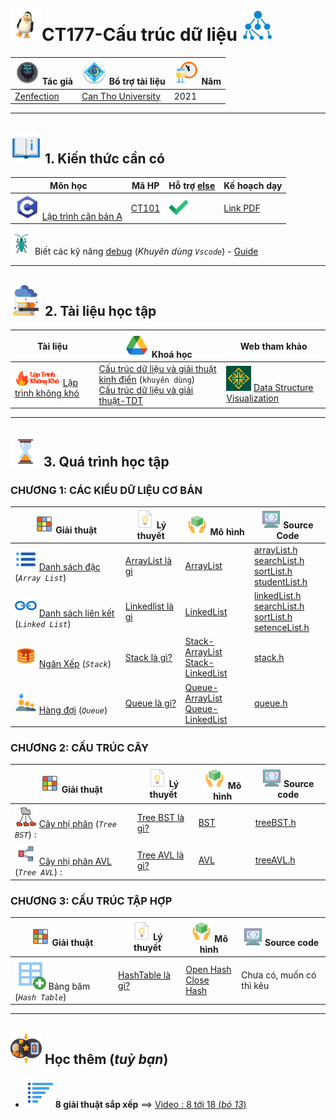 # <img title="" src="https://raw.githubusercontent.com/Zenfection/Image/master/2021/06/03-14-30-12-7a95e97086fbb1170c6d50d4a5996f2a.gif" alt="7a95e97086fbb1170c6d50d4a5996f2a.gif" width="50">CT177-Cấu trúc dữ liệu ![cautrucdulieupng](https://raw.githubusercontent.com/Zenfection/Image/master/2020/12/15-13-15-54-cautrucdulieu.png)

| <img src="https://raw.githubusercontent.com/Zenfection/Image/master/2021/03/20-14-36-27-logo%20cat.png" title="" alt="logo cat.png" width="40"> Tác giả | <img src="https://raw.githubusercontent.com/Zenfection/Image/master/2021/03/20-14-38-42-logo-ctu.png" title="" alt="logo-ctu.png" width="40"> Bổ trợ tài liệu | <img src="https://raw.githubusercontent.com/Zenfection/Image/master/2021/03/20-13-59-20-icons8-new_year's_eve.png" title="" alt="icons8-new_year's_eve.png" width="40"> Năm |
| ------------------------------------------------------------------------------------------------------------------------------------------------------- | ------------------------------------------------------------------------------------------------------------------------------------------------------------- | --------------------------------------------------------------------------------------------------------------------------------------------------------------------------- |
| [Zenfection](https://facebook.com/Zenfection)                                                                                                           | [Can Tho University](http://www.cit.ctu.edu.vn/)                                                                                                              | 2021                                                                                                                                                                        |

---

## <img src="https://raw.githubusercontent.com/Zenfection/Image/master/2020/12/23-22-00-06-icons8-user_manual.png" title="" alt="sd" width="50"> 1. Kiến thức cần có

| Môn học                                                                                                                                                                                                                                            | Mã HP                                                            | Hỗ trợ [else](https://else.ctu.edu.vn/course/index.php)                                                                     | Kế hoạch dạy                                            |
| -------------------------------------------------------------------------------------------------------------------------------------------------------------------------------------------------------------------------------------------------- | ---------------------------------------------------------------- | --------------------------------------------------------------------------------------------------------------------------- | ------------------------------------------------------- |
| <img title="" src="https://raw.githubusercontent.com/Zenfection/Image/master/2020/12/15-13-40-39-icons8-c_programming.png" alt="" width="40"> [Lập trình căn bản A](https://github.com/Zenfection/CTU/tree/main/HocPhan/CT101-Lap_Trinh_Can_Ban_A) | [CT101](https://elcit.ctu.edu.vn/course/search.php?search=CT101) | ![icons8-checkmark.png](https://raw.githubusercontent.com/Zenfection/Image/master/2021/03/21-10-51-08-icons8-checkmark.png) | [Link PDF](http://www.cit.ctu.edu.vn/decuong/CT101.pdf) |

<img src="https://raw.githubusercontent.com/Zenfection/Image/master/2020/12/17-00-22-00-icons8-bug.png" title="" alt="icons8-bug.png" width="35"> Biết các kỹ năng [debug](https://viblo.asia/p/gioi-thieu-ve-debug-DzVkpoKZenW) (*Khuyên dùng `Vscode`*) - [Guide](https://zenfection.github.io/Source/Vscode)

---

## ![S](https://raw.githubusercontent.com/Zenfection/Image/master/2020/12/15-14-31-38-Cloud%20Library.png) 2. Tài liệu học tập

| Tài liệu                                                                                                                                                                                      | <img src="https://raw.githubusercontent.com/Zenfection/Image/master/2021/03/20-16-12-37-icons8-google_drive.png" title="" alt="icons8-google_drive.png" width="40"> Khoá học                                                                                                   | Web tham khảo                                                                                                                                                                                                                                                                                |
| --------------------------------------------------------------------------------------------------------------------------------------------------------------------------------------------- | ------------------------------------------------------------------------------------------------------------------------------------------------------------------------------------------------------------------------------------------------------------------------------ | -------------------------------------------------------------------------------------------------------------------------------------------------------------------------------------------------------------------------------------------------------------------------------------------- |
| <img src="https://raw.githubusercontent.com/Zenfection/Image/master/2020/12/16-23-00-16-logo-272-90.png" title="" alt="" width="73"> [Lập trình không khó](https://nguyenvanhieu.vn/ctdl-gt/) | [Cấu trúc dữ liệu và giải thuật kinh điển](https://drive.google.com/drive/folders/1YcUgdWSo9GjHm8j1644oPv5nUhj1tNKB?usp=sharing) (`khuyên dùng`)<br>[Cấu trúc dữ liệu và giải thuật-TDT](https://drive.google.com/drive/folders/1WHad8E9veuGBA4qItcOdZm1D5MG1ZiAr?usp=sharing) | <img src="https://raw.githubusercontent.com/Zenfection/Image/master/2020/12/16-23-01-32-University_of_San_Francisco_logo.png" title="" alt="University_of_San_Francisco_logo.png" width="40"> [Data Structure Visualization](https://www.cs.usfca.edu/~galles/visualization/Algorithms.html) |

---

## ![icons8sandtimerpng](https://raw.githubusercontent.com/Zenfection/Image/master/2021/03/20-22-42-23-icons8-sand_timer.png) 3. Quá trình học tập

### **CHƯƠNG 1: CÁC KIỂU DỮ LIỆU CƠ BẢN**

| ![icons8_rubik's_cube_30px.png](https://raw.githubusercontent.com/Zenfection/Image/master/2021/05/08-10-30-36-icons8_rubik's_cube_30px.png) Giải thuật                                                                                                                                    | ![icons8_concept_30px.png](https://raw.githubusercontent.com/Zenfection/Image/master/2021/05/08-10-30-52-icons8_concept_30px.png) Lý thuyết | ![icons8_handle_with_care_35px.png](https://raw.githubusercontent.com/Zenfection/Image/master/2021/05/08-10-31-59-icons8_handle_with_care_35px.png) Mô hình          | ![icons8googlecode30pxpng](https://raw.githubusercontent.com/Zenfection/Image/master/2021/05/08-10-24-29-icons8_google_code_30px.png) Source Code                                                                                                                                                                                                                                                                                                                                                                           |
| ----------------------------------------------------------------------------------------------------------------------------------------------------------------------------------------------------------------------------------------------------------------------------------------- | ------------------------------------------------------------------------------------------------------------------------------------------- | -------------------------------------------------------------------------------------------------------------------------------------------------------------------- | --------------------------------------------------------------------------------------------------------------------------------------------------------------------------------------------------------------------------------------------------------------------------------------------------------------------------------------------------------------------------------------------------------------------------------------------------------------------------------------------------------------------------- |
| <img title="" src="https://raw.githubusercontent.com/Zenfection/Image/master/2020/12/16-23-16-31-icons8-list.png" alt="icons8listpng" width="35"> [Danh sách đặc](https://github.com/Zenfection/CTU/tree/main/HocPhan/CT177-Cau_truc_du_lieu/Source/ArrayList) (*`Array List`*)           | [ArrayList là gì](https://nguyenvanhieu.vn/mang-1-chieu-trong-c/)                                                                           | [ArrayList](https://www.youtube.com/watch?v=tuujlJ19IK4)                                                                                                             | [arrayList.h](https://github.com/Zenfection/CTU/blob/main/HocPhan/CT177-Cau_truc_du_lieu/Source/ArrayList/arrayList.h)<br>[searchList.h](https://github.com/Zenfection/CTU/blob/main/HocPhan/CT177-Cau_truc_du_lieu/Source/ArrayList/searchList.h)<br>[sortList.h](https://github.com/Zenfection/CTU/blob/main/HocPhan/CT177-Cau_truc_du_lieu/Source/ArrayList/sortList.h)<br>[studentList.h](https://github.com/Zenfection/CTU/blob/main/HocPhan/CT177-Cau_truc_du_lieu/Source/ArrayList/studentList.h)                    |
| <img src="https://raw.githubusercontent.com/Zenfection/Image/master/2020/12/16-23-16-51-icons8-link.png" title="" alt="icons8linkpng" width="35"> [Danh sách liên kết](https://github.com/Zenfection/CTU/tree/main/HocPhan/CT177-Cau_truc_du_lieu/Source/Linked%20List) (*`Linked List`*) | [Linkedlist là gì](https://nguyenvanhieu.vn/danh-sach-lien-ket-don/)                                                                        | [LinkedList](https://visualgo.net/en/list)                                                                                                                           | [linkedList.h](https://github.com/Zenfection/CTU/blob/main/HocPhan/CT177-Cau_truc_du_lieu/Source/Linked%20List/linkedList.h)<br>[searchList.h](https://github.com/Zenfection/CTU/blob/main/HocPhan/CT177-Cau_truc_du_lieu/Source/Linked%20List/searchList.h)<br>[sortList.h](https://github.com/Zenfection/CTU/blob/main/HocPhan/CT177-Cau_truc_du_lieu/Source/Linked%20List/sortList.h)<br>[setenceList.h](https://github.com/Zenfection/CTU/blob/main/HocPhan/CT177-Cau_truc_du_lieu/Source/Linked%20List/sentenceList.h) |
| <img src="https://raw.githubusercontent.com/Zenfection/Image/master/2020/12/16-23-17-18-icons8-pancake.png" title="" alt="icons8pancakepng" width="35"> [Ngăn Xếp](https://github.com/Zenfection/CTU/tree/main/HocPhan/CT177-Cau_truc_du_lieu/Source/Stack) (*`Stack`*)                   | [Stack là gì?](https://nguyenvanhieu.vn/ngan-xep-stack/)                                                                                    | [Stack-ArrayList](https://www.cs.usfca.edu/~galles/visualization/StackArray.html)<br>[Stack-LinkedList](https://www.cs.usfca.edu/~galles/visualization/StackLL.html) | [stack.h](https://github.com/Zenfection/CTU/blob/main/HocPhan/CT177-Cau_truc_du_lieu/Source/Stack/stack.h)                                                                                                                                                                                                                                                                                                                                                                                                                  |
| <img src="https://raw.githubusercontent.com/Zenfection/Image/master/2020/12/16-23-17-32-icons8-joining_queue.png" title="" alt="icons8joiningqueuepng" width="35"> [Hàng đợi](https://github.com/Zenfection/CTU/tree/main/HocPhan/CT177-Cau_truc_du_lieu/Source/Queue) (*`Queue`*)        | [Queue là gì?](https://nguyenvanhieu.vn/hang-doi-queue/)                                                                                    | [Queue-ArrayList](https://www.cs.usfca.edu/~galles/visualization/QueueArray.html)<br>[Queue-LinkedList](https://www.cs.usfca.edu/~galles/visualization/QueueLL.html) | [queue.h](https://github.com/Zenfection/CTU/blob/main/HocPhan/CT177-Cau_truc_du_lieu/Source/Queue/queue.h)                                                                                                                                                                                                                                                                                                                                                                                                                  |

### **CHƯƠNG 2: CẤU TRÚC CÂY**

| ![icons8_rubik's_cube_30px.png](https://raw.githubusercontent.com/Zenfection/Image/master/2021/05/08-10-30-36-icons8_rubik's_cube_30px.png) Giải thuật                                                                                                                                           | ![icons8_concept_30px.png](https://raw.githubusercontent.com/Zenfection/Image/master/2021/05/08-10-30-52-icons8_concept_30px.png) Lý thuyết | ![icons8_handle_with_care_35px.png](https://raw.githubusercontent.com/Zenfection/Image/master/2021/05/08-10-31-59-icons8_handle_with_care_35px.png) Mô hình | ![icons8googlecode30pxpng](https://raw.githubusercontent.com/Zenfection/Image/master/2021/05/08-10-24-29-icons8_google_code_30px.png) Source code |
| ------------------------------------------------------------------------------------------------------------------------------------------------------------------------------------------------------------------------------------------------------------------------------------------------ | ------------------------------------------------------------------------------------------------------------------------------------------- | ----------------------------------------------------------------------------------------------------------------------------------------------------------- | ------------------------------------------------------------------------------------------------------------------------------------------------- |
| <img src="https://raw.githubusercontent.com/Zenfection/Image/master/2020/12/16-23-17-59-icons8-folder_tree.png" title="" alt="icons8foldertreepng" width="35"> [Cây nhị phân](https://github.com/Zenfection/CTU/tree/main/HocPhan/CT177-Cau_truc_du_lieu/Source/Tree) (*`Tree BST`*) :           | [Tree BST là gì?](https://nguyenvanhieu.vn/cay-nhi-phan-binary-tree/)                                                                       | [BST](https://www.cs.usfca.edu/~galles/visualization/BST.html)                                                                                              | [treeBST.h](https://github.com/Zenfection/CTU/blob/main/HocPhan/CT177-Cau_truc_du_lieu/Source/Tree/treeBST.h)                                     |
| <img src="https://raw.githubusercontent.com/Zenfection/Image/master/2020/12/16-23-18-13-icons8-tree_structure.png" title="" alt="icons8treestructurepng" width="35"> [Cây nhị phân AVL](https://github.com/Zenfection/CTU/tree/main/HocPhan/CT177-Cau_truc_du_lieu/Source/Tree) (*`Tree AVL`*) : | [Tree AVL là gì?](https://vietjack.com/cau-truc-du-lieu-va-giai-thuat/giai-thuat-cay-avl.jsp)                                               | [AVL](https://www.cs.usfca.edu/~galles/visualization/AVLtree.html)                                                                                          | [treeAVL.h](https://github.com/Zenfection/CTU/blob/main/HocPhan/CT177-Cau_truc_du_lieu/Source/Tree/treeAVL.h)                                     |

### **CHƯƠNG 3: CẤU TRÚC TẬP HỢP**

| ![icons8rubik'scube30pxpng](https://raw.githubusercontent.com/Zenfection/Image/master/2021/05/08-10-30-36-icons8_rubik's_cube_30px.png) Giải thuật                                         | ![icons8concept30pxpng](https://raw.githubusercontent.com/Zenfection/Image/master/2021/05/08-10-30-52-icons8_concept_30px.png) Lý thuyết | ![icons8handlewithcare35pxpng](https://raw.githubusercontent.com/Zenfection/Image/master/2021/05/08-10-31-59-icons8_handle_with_care_35px.png) Mô hình    | ![icons8googlecode30pxpng](https://raw.githubusercontent.com/Zenfection/Image/master/2021/05/08-10-24-29-icons8_google_code_30px.png) Source code |
| ------------------------------------------------------------------------------------------------------------------------------------------------------------------------------------------ | ---------------------------------------------------------------------------------------------------------------------------------------- | --------------------------------------------------------------------------------------------------------------------------------------------------------- | ------------------------------------------------------------------------------------------------------------------------------------------------- |
| <img src="https://raw.githubusercontent.com/Zenfection/Image/master/2020/12/16-23-19-57-icons8-insert_table.png" title="" alt="icons8inserttablepng" width="50"> Bảng băm (*`Hash Table`*) | [HashTable là gì?](https://nguyenvanhieu.vn/bang-bam-hash-tables/)                                                                       | [Open Hash](https://www.cs.usfca.edu/~galles/visualization/OpenHash.html)<br>[Close Hash](https://www.cs.usfca.edu/~galles/visualization/ClosedHash.html) | Chưa có, muốn có thì kêu                                                                                                                          |

---

## ![Blended Learning.png](https://raw.githubusercontent.com/Zenfection/Image/master/2020/12/17-00-24-28-Blended%20Learning.png) Học thêm (*tuỳ bạn*)

- ![icons8-sorting.png](https://raw.githubusercontent.com/Zenfection/Image/master/2020/12/17-00-27-47-icons8-sorting.png)**8 giải thuật sắp xếp** ==> [Video : 8 tới 18 (*bỏ 13*)](https://drive.google.com/drive/folders/1YcUgdWSo9GjHm8j1644oPv5nUhj1tNKB?usp=sharing)
